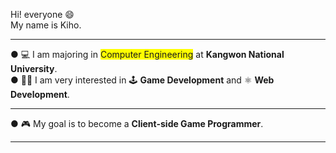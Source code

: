 Hi! everyone 😄<br>
My name is Kiho.
***
● 💻 I am majoring in <span style="background-color: yellow;">Computer Engineering</span> at **Kangwon National University**.<br>
● 🧑‍💻 I am very interested in 🕹️ **Game Development** and ⚛️ **Web Development**.<br>
***
● 🎮 My goal is to become a **Client-side Game Programmer**.<br>
***

